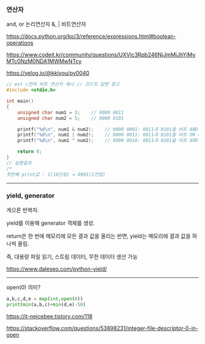### 연산자
and, or 논리연산자 &, | 비트연산자

https://docs.python.org/ko/3/reference/expressions.html#boolean-operations

https://www.codeit.kr/community/questions/UXVlc3Rpb246NjJmMjJhYjMyMTc0NzM0NDA1MWMwNTcy

https://velog.io/@kkiyou/py0040

```c
// ex) c언어 비트 연산자 예시 // 코드잇 답변 참고
#include <stdio.h>

int main()
{
    unsigned char num1 = 3;    // 0000 0011
    unsigned char num2 = 5;    // 0000 0101

    printf("%d\n", num1 & num2);    // 0000 0001: 0011과 0101을 비트 AND => 0001
    printf("%d\n", num1 | num2);    // 0000 0011: 0011과 0101을 비트 OR => 0111
    printf("%d\n", num1 ^ num2);    // 0000 0010: 0011과 0101을 비트 XOR => 0110

    return 0;
}
// 실행결과
/*
첫번째 print값 : 1(10진법) = 0001(2진법)
```

- - -

### yield, generator

게으른 반복자.

yield를 이용해 generator 객체를 생성.

return은 한 번에 메모리에 모든 결과 값을 올리는 반면, yield는 메모리에 결과 값을 하나씩 올림.

즉, 대용량 파일 읽기, 스트림 데이터, 무한 데이터 생산 가능

https://www.daleseo.com/python-yield/

- - -

open(0) 의미?

```python
a,b,c,d,e = map(int,open(0))
print(min(a,b,c)+min(d,e)-50)
```

https://it-neicebee.tistory.com/118

https://stackoverflow.com/questions/53898231/integer-file-descriptor-0-in-open


